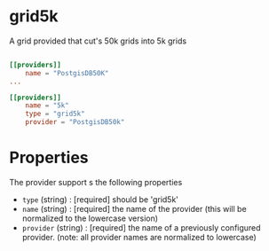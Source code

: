 # grid5k

A grid provided that cut's 50k grids into 5k grids

```toml

[[providers]]
    name = "PostgisDB50K"
...

[[providers]]
    name = "5k"
    type = "grid5k"
    provider = "PostgisDB50k"

```

# Properties

The provider support s the following properties

* `type` (string) : [required] should be 'grid5k'
* `name` (string) : [required] the name of the provider (this will be normalized to the lowercase version)
* `provider` (string) :  [required] the name of a previously configured provider. (note: all provider names are normalized to lowercase)
